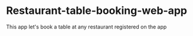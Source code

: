 # Restaurant-table-booking-web-app
This app let's book a table at any restaurant registered on the app
